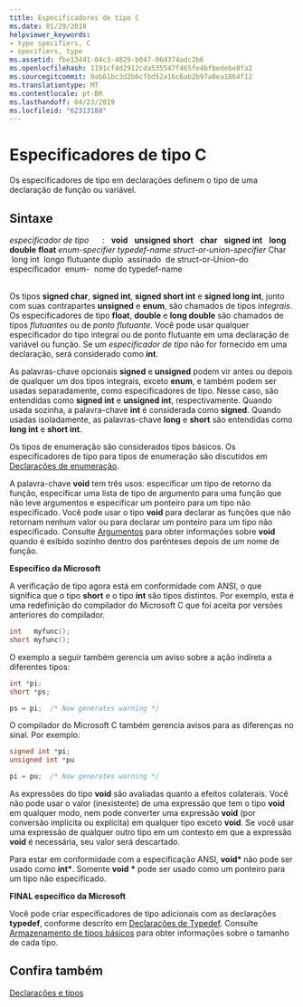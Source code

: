```yaml
---
title: Especificadores de tipo C
ms.date: 01/29/2018
helpviewer_keywords:
- type specifiers, C
- specifiers, type
ms.assetid: fbe13441-04c3-4829-b047-06d374adc2b6
ms.openlocfilehash: 1191cf4d2912cda535547f465fe4bfbedebe8fa2
ms.sourcegitcommit: 0ab61bc3d2b6cfbd52a16c6ab2b97a8ea1864f12
ms.translationtype: MT
ms.contentlocale: pt-BR
ms.lasthandoff: 04/23/2019
ms.locfileid: "62313188"
---
```

# <a name="c-type-specifiers"></a>Especificadores de tipo C

Os especificadores de tipo em declarações definem o tipo de uma declaração de função ou variável.

## <a name="syntax"></a>Sintaxe

*especificador de tipo* &nbsp; &nbsp; &nbsp;: &nbsp; **void** &nbsp; **unsigned** **short** &nbsp; **char** &nbsp; **signed** **int** &nbsp; **long** **double** **float** *enum-specifier* *typedef-name* *struct-or-union-specifier* Char &nbsp;long int &nbsp;longo flutuante duplo &nbsp;assinado &nbsp;de struct-or-Union-do especificador &nbsp;enum- &nbsp;nome do typedef-name &nbsp; &nbsp; &nbsp; &nbsp; &nbsp; &nbsp; &nbsp; &nbsp; &nbsp; &nbsp; &nbsp; &nbsp; &nbsp; &nbsp; &nbsp; &nbsp; &nbsp; &nbsp; &nbsp; &nbsp; &nbsp; &nbsp; &nbsp; &nbsp; &nbsp; &nbsp; &nbsp; &nbsp; &nbsp; &nbsp; &nbsp; &nbsp; &nbsp; &nbsp;

Os tipos **signed char**, **signed int**, **signed short int** e **signed long int**, junto com suas contrapartes **unsigned** e **enum**, são chamados de tipos *integrais*. Os especificadores de tipo **float**, **double** e **long double** são chamados de tipos *flutuantes* ou de *ponto flutuante*. Você pode usar qualquer especificador do tipo integral ou de ponto flutuante em uma declaração de variável ou função. Se um *especificador de tipo* não for fornecido em uma declaração, será considerado como **int**.

As palavras-chave opcionais **signed** e **unsigned** podem vir antes ou depois de qualquer um dos tipos integrais, exceto **enum**, e também podem ser usadas separadamente, como especificadores de tipo. Nesse caso, são entendidas como **signed int** e **unsigned int**, respectivamente. Quando usada sozinha, a palavra-chave **int** é considerada como **signed**. Quando usadas isoladamente, as palavras-chave **long** e **short** são entendidas como **long int** e **short int**.

Os tipos de enumeração são considerados tipos básicos. Os especificadores de tipo para tipos de enumeração são discutidos em [Declarações de enumeração](../c-language/c-enumeration-declarations.md).

A palavra-chave **void** tem três usos: especificar um tipo de retorno da função, especificar uma lista de tipo de argumento para uma função que não leve argumentos e especificar um ponteiro para um tipo não especificado. Você pode usar o tipo **void** para declarar as funções que não retornam nenhum valor ou para declarar um ponteiro para um tipo não especificado. Consulte [Argumentos](../c-language/arguments.md) para obter informações sobre **void** quando é exibido sozinho dentro dos parênteses depois de um nome de função.

**Específico da Microsoft**

A verificação de tipo agora está em conformidade com ANSI, o que significa que o tipo **short** e o tipo **int** são tipos distintos. Por exemplo, esta é uma redefinição do compilador do Microsoft C que foi aceita por versões anteriores do compilador.

```C
int   myfunc();
short myfunc();
```

O exemplo a seguir também gerencia um aviso sobre a ação indireta a diferentes tipos:

```C
int *pi;
short *ps;

ps = pi;  /* Now generates warning */
```

O compilador do Microsoft C também gerencia avisos para as diferenças no sinal. Por exemplo: 

```C
signed int *pi;
unsigned int *pu

pi = pu;  /* Now generates warning */
```

As expressões do tipo **void** são avaliadas quanto a efeitos colaterais. Você não pode usar o valor (inexistente) de uma expressão que tem o tipo **void** em qualquer modo, nem pode converter uma expressão **void** (por conversão implícita ou explícita) em qualquer tipo exceto **void**. Se você usar uma expressão de qualquer outro tipo em um contexto em que a expressão **void** é necessária, seu valor será descartado.

Para estar em conformidade com a especificação ANSI, <strong>void\* </strong> não pode ser usado como <strong>int\*</strong>. Somente **void** <strong>\*</strong> pode ser usado como um ponteiro para um tipo não especificado.

**FINAL específico da Microsoft**

Você pode criar especificadores de tipo adicionais com as declarações **typedef**, conforme descrito em [Declarações de Typedef](../c-language/typedef-declarations.md). Consulte [Armazenamento de tipos básicos](../c-language/storage-of-basic-types.md) para obter informações sobre o tamanho de cada tipo.

## <a name="see-also"></a>Confira também

[Declarações e tipos](../c-language/declarations-and-types.md)
